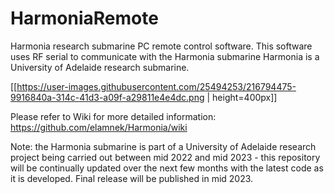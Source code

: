 # HarmoniaRemote
Harmonia research submarine PC remote control software. 
This software uses RF serial to communicate with the Harmonia submarine
Harmonia is a University of Adelaide research submarine.

[[https://user-images.githubusercontent.com/25494253/216794475-9916840a-314c-41d3-a09f-a29811e4e4dc.png | height=400px]]


Please refer to Wiki for more detailed information:
https://github.com/elamnek/Harmonia/wiki

Note: the Harmonia submarine is part of a University of Adelaide research project being carried out between mid 2022 and mid 2023 - this repository will be continually updated over the next few months with the latest code as it is developed. Final release will be published in mid 2023.
